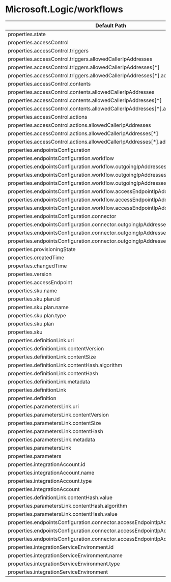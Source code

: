 # Microsoft.Logic/workflows

| Default Path | Alias |
|---|---|
| properties.state | Microsoft.Logic/workflows/state |
| properties.accessControl | Microsoft.Logic/workflows/accessControl |
| properties.accessControl.triggers | Microsoft.Logic/workflows/accessControl.triggers |
| properties.accessControl.triggers.allowedCallerIpAddresses | Microsoft.Logic/workflows/accessControl.triggers.allowedCallerIpAddresses |
| properties.accessControl.triggers.allowedCallerIpAddresses[*] | Microsoft.Logic/workflows/accessControl.triggers.allowedCallerIpAddresses[*] |
| properties.accessControl.triggers.allowedCallerIpAddresses[*].addressRange | Microsoft.Logic/workflows/accessControl.triggers.allowedCallerIpAddresses[*].addressRange |
| properties.accessControl.contents | Microsoft.Logic/workflows/accessControl.contents |
| properties.accessControl.contents.allowedCallerIpAddresses | Microsoft.Logic/workflows/accessControl.contents.allowedCallerIpAddresses |
| properties.accessControl.contents.allowedCallerIpAddresses[*] | Microsoft.Logic/workflows/accessControl.contents.allowedCallerIpAddresses[*] |
| properties.accessControl.contents.allowedCallerIpAddresses[*].addressRange | Microsoft.Logic/workflows/accessControl.contents.allowedCallerIpAddresses[*].addressRange |
| properties.accessControl.actions | Microsoft.Logic/workflows/accessControl.actions |
| properties.accessControl.actions.allowedCallerIpAddresses | Microsoft.Logic/workflows/accessControl.actions.allowedCallerIpAddresses |
| properties.accessControl.actions.allowedCallerIpAddresses[*] | Microsoft.Logic/workflows/accessControl.actions.allowedCallerIpAddresses[*] |
| properties.accessControl.actions.allowedCallerIpAddresses[*].addressRange | Microsoft.Logic/workflows/accessControl.actions.allowedCallerIpAddresses[*].addressRange |
| properties.endpointsConfiguration | Microsoft.Logic/workflows/endpointsConfiguration |
| properties.endpointsConfiguration.workflow | Microsoft.Logic/workflows/endpointsConfiguration.workflow |
| properties.endpointsConfiguration.workflow.outgoingIpAddresses | Microsoft.Logic/workflows/endpointsConfiguration.workflow.outgoingIpAddresses |
| properties.endpointsConfiguration.workflow.outgoingIpAddresses[*] | Microsoft.Logic/workflows/endpointsConfiguration.workflow.outgoingIpAddresses[*] |
| properties.endpointsConfiguration.workflow.outgoingIpAddresses[*].address | Microsoft.Logic/workflows/endpointsConfiguration.workflow.outgoingIpAddresses[*].address |
| properties.endpointsConfiguration.workflow.accessEndpointIpAddresses | Microsoft.Logic/workflows/endpointsConfiguration.workflow.accessEndpointIpAddresses |
| properties.endpointsConfiguration.workflow.accessEndpointIpAddresses[*] | Microsoft.Logic/workflows/endpointsConfiguration.workflow.accessEndpointIpAddresses[*] |
| properties.endpointsConfiguration.workflow.accessEndpointIpAddresses[*].address | Microsoft.Logic/workflows/endpointsConfiguration.workflow.accessEndpointIpAddresses[*].address |
| properties.endpointsConfiguration.connector | Microsoft.Logic/workflows/endpointsConfiguration.connector |
| properties.endpointsConfiguration.connector.outgoingIpAddresses | Microsoft.Logic/workflows/endpointsConfiguration.connector.outgoingIpAddresses |
| properties.endpointsConfiguration.connector.outgoingIpAddresses[*] | Microsoft.Logic/workflows/endpointsConfiguration.connector.outgoingIpAddresses[*] |
| properties.endpointsConfiguration.connector.outgoingIpAddresses[*].address | Microsoft.Logic/workflows/endpointsConfiguration.connector.outgoingIpAddresses[*].address |
| properties.provisioningState | Microsoft.Logic/workflows/provisioningState |
| properties.createdTime | Microsoft.Logic/workflows/createdTime |
| properties.changedTime | Microsoft.Logic/workflows/changedTime |
| properties.version | Microsoft.Logic/workflows/version |
| properties.accessEndpoint | Microsoft.Logic/workflows/accessEndpoint |
| properties.sku.name | Microsoft.Logic/workflows/sku.name |
| properties.sku.plan.id | Microsoft.Logic/workflows/sku.plan.id |
| properties.sku.plan.name | Microsoft.Logic/workflows/sku.plan.name |
| properties.sku.plan.type | Microsoft.Logic/workflows/sku.plan.type |
| properties.sku.plan | Microsoft.Logic/workflows/sku.plan |
| properties.sku | Microsoft.Logic/workflows/sku |
| properties.definitionLink.uri | Microsoft.Logic/workflows/definitionLink.uri |
| properties.definitionLink.contentVersion | Microsoft.Logic/workflows/definitionLink.contentVersion |
| properties.definitionLink.contentSize | Microsoft.Logic/workflows/definitionLink.contentSize |
| properties.definitionLink.contentHash.algorithm | Microsoft.Logic/workflows/definitionLink.contentHash.algorithm |
| properties.definitionLink.contentHash | Microsoft.Logic/workflows/definitionLink.contentHash |
| properties.definitionLink.metadata | Microsoft.Logic/workflows/definitionLink.metadata |
| properties.definitionLink | Microsoft.Logic/workflows/definitionLink |
| properties.definition | Microsoft.Logic/workflows/definition |
| properties.parametersLink.uri | Microsoft.Logic/workflows/parametersLink.uri |
| properties.parametersLink.contentVersion | Microsoft.Logic/workflows/parametersLink.contentVersion |
| properties.parametersLink.contentSize | Microsoft.Logic/workflows/parametersLink.contentSize |
| properties.parametersLink.contentHash | Microsoft.Logic/workflows/parametersLink.contentHash |
| properties.parametersLink.metadata | Microsoft.Logic/workflows/parametersLink.metadata |
| properties.parametersLink | Microsoft.Logic/workflows/parametersLink |
| properties.parameters | Microsoft.Logic/workflows/parameters |
| properties.integrationAccount.id | Microsoft.Logic/workflows/integrationAccount.id |
| properties.integrationAccount.name | Microsoft.Logic/workflows/integrationAccount.name |
| properties.integrationAccount.type | Microsoft.Logic/workflows/integrationAccount.type |
| properties.integrationAccount | Microsoft.Logic/workflows/integrationAccount |
| properties.definitionLink.contentHash.value | Microsoft.Logic/workflows/definitionLink.contentHash.value |
| properties.parametersLink.contentHash.algorithm | Microsoft.Logic/workflows/parametersLink.contentHash.algorithm |
| properties.parametersLink.contentHash.value | Microsoft.Logic/workflows/parametersLink.contentHash.value |
| properties.endpointsConfiguration.connector.accessEndpointIpAddresses[*].address | Microsoft.Logic/workflows/endpointsConfiguration.connector.accessEndpointIpAddresses[*].address |
| properties.endpointsConfiguration.connector.accessEndpointIpAddresses[*] | Microsoft.Logic/workflows/endpointsConfiguration.connector.accessEndpointIpAddresses[*] |
| properties.endpointsConfiguration.connector.accessEndpointIpAddresses | Microsoft.Logic/workflows/endpointsConfiguration.connector.accessEndpointIpAddresses |
| properties.integrationServiceEnvironment.id | Microsoft.Logic/workflows/integrationServiceEnvironment.id |
| properties.integrationServiceEnvironment.name | Microsoft.Logic/workflows/integrationServiceEnvironment.name |
| properties.integrationServiceEnvironment.type | Microsoft.Logic/workflows/integrationServiceEnvironment.type |
| properties.integrationServiceEnvironment | Microsoft.Logic/workflows/integrationServiceEnvironment |

